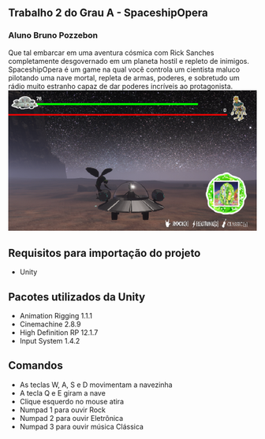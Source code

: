 ## Trabalho 2 do Grau A - SpaceshipOpera
### Aluno Bruno Pozzebon
Que tal embarcar em uma aventura cósmica com Rick Sanches completamente desgovernado em um planeta hostil e repleto de inimigos. SpaceshipOpera é um game na qual você controla um cientista maluco pilotando uma nave mortal, repleta de armas, poderes, e sobretudo um rádio muito estranho capaz de dar poderes incríveis ao protagonista.
![alt text](cover.png)

## Requisitos para importação do projeto
* Unity

## Pacotes utilizados da Unity
* Animation Rigging 1.1.1
* Cinemachine 2.8.9
* High Definition RP 12.1.7
* Input System 1.4.2

## Comandos
* As teclas W, A, S e D movimentam a navezinha
* A tecla Q e E giram a nave
* Clique esquerdo no mouse atira
* Numpad 1 para ouvir Rock
* Numpad 2 para ouvir Eletrônica
* Numpad 3 para ouvir música Clássica




